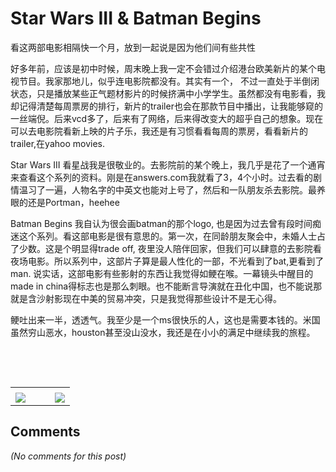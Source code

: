 # Star Wars III &amp; Batman Begins

<div id="msgcns!B37A52AAF181A958!245" class="bvMsg"><p>看这两部电影相隔快一个月，放到一起说是因为他们间有些共性</p>
<p>好多年前，应该是初中时候，周末晚上我一定不会错过介绍港台欧美新片的某个电视节目。我家那地儿，似乎连电影院都没有。其实有一个， 不过一直处于半倒闭状态，只是播放某些正气题材影片的时候挤满中小学学生。虽然都没有电影看，我却记得清楚每周票房的排行，新片的trailer也会在那款节目中播出，让我能够窥的一丝端倪。后来vcd多了，后来有了网络，后来得改变大的超乎自己的想象。现在可以去电影院看新上映的片子乐，我还是有习惯看看每周的票房，看看新片的trailer,在yahoo movies.</p>
<p>Star Wars III 看星战我是很敬业的。去影院前的某个晚上，我几乎是花了一个通宵来查看这个系列的资料。刚是在answers.com我就看了3，4个小时。过去看的剧情温习了一遍，人物名字的中英文也能对上号了，然后和一队朋友杀去影院。最养眼的还是Portman，heehee</p>
<p>Batman Begins 我自认为很会画batman的那个logo, 也是因为过去曾有段时间痴迷这个系列。看这部电影是很有意思的。第一次，在同龄朋友聚会中，未婚人士占了少数。这是个明显得trade off, 夜里没人陪伴回家，但我们可以肆意的去影院看夜场电影。所以系列中，这部片子算是最人性化的一部，不光看到了bat,更看到了man. 说实话，这部电影有些影射的东西让我觉得如鲠在喉。一幕镜头中醒目的made in china得标志也是那么刺眼。也不能断言导演就在丑化中国，也不能说那就是含沙射影现在中美的贸易冲突，只是我觉得那些设计不是无心得。</p>
<p>鲠吐出来一半，透透气。我至少是一个ms很快乐的人，这也是需要本钱的。米国虽然穷山恶水，houston甚至没山没水，我还是在小小的满足中继续我的旅程。</p>
<p> </p>
<p> </p></div><table cellspacing="0" border="0"><tr><td></td></tr><tr><td valign="top"><a href="http://blufiles.storage.live.com/y1pF9YZz2TgY3hq08vix8RkQgy21L8ggMfXvsWbZlmhM0vwDuEyNTClOxjRnRBC7Cf8Gu--DFsaUIs" target="_blank" rel="WLPP;url=http://blufiles.storage.live.com/y1pF9YZz2TgY3hq08vix8RkQgy21L8ggMfXvsWbZlmhM0vwDuEyNTClOxjRnRBC7Cf8Gu--DFsaUIs;cnsid=cns&#033;B37A52AAF181A958&#033;246"><img src="http://blufiles.storage.live.com/y1pF9YZz2TgY3hq08vix8RkQgy21L8ggMfXSQou8m9b0mk4hBk4GGgITHUuk5a-BzLvSDZ_ZwxrtGE" border="0" /></a></td><td width="15"></td><td valign="top"><a href="http://blufiles.storage.live.com/y1pPbHveG2j0FL5uN4NIf_u_F7SqXGfQ4B3DbdfwJQrwEqJcEeANP5vdvaOaUbFv0JKK5OA4NfVAOM" target='_blank' rel="WLPP;url=http://blufiles.storage.live.com/y1pPbHveG2j0FL5uN4NIf_u_F7SqXGfQ4B3DbdfwJQrwEqJcEeANP5vdvaOaUbFv0JKK5OA4NfVAOM;cnsid=cns&#033;B37A52AAF181A958&#033;247"><img src="http://blufiles.storage.live.com/y1pPbHveG2j0FL5uN4NIf_u_F7SqXGfQ4B3QoI5utfrVcQycP3ANdn55zX0WHh9jjgQCm07naPNXQo" border="0" /></a></td></tr></table>

## Comments

*(No comments for this post)*
